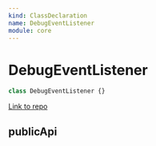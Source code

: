 ```yaml
---
kind: ClassDeclaration
name: DebugEventListener
module: core
---
```


# DebugEventListener

```ts
class DebugEventListener {}
```

[Link to repo](https://github.com/timdeschryver/angular/blob/master/packages/core/src/debug/debug_node.ts#L25-L27)

## publicApi
